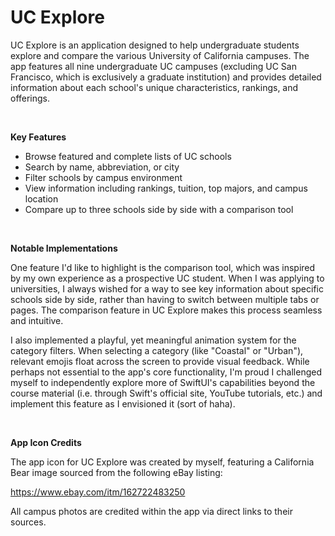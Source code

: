 # UC Explore

UC Explore is an application designed to help undergraduate students explore and compare the various University of California campuses. The app features all nine undergraduate UC campuses (excluding UC San Francisco, which is exclusively a graduate institution) and provides detailed information about each school's unique characteristics, rankings, and offerings.

<br>

**Key Features**

- Browse featured and complete lists of UC schools  
- Search by name, abbreviation, or city  
- Filter schools by campus environment  
- View information including rankings, tuition, top majors, and campus location  
- Compare up to three schools side by side with a comparison tool

<br>

**Notable Implementations**

One feature I'd like to highlight is the comparison tool, which was inspired by my own experience as a prospective UC student. When I was applying to universities, I always wished for a way to see key information about specific schools side by side, rather than having to switch between multiple tabs or pages. The comparison feature in UC Explore makes this process seamless and intuitive.

I also implemented a playful, yet meaningful animation system for the category filters. When selecting a category (like "Coastal" or "Urban"), relevant emojis float across the screen to provide visual feedback. While perhaps not essential to the app's core functionality, I'm proud I challenged myself to independently explore more of SwiftUI's capabilities beyond the course material (i.e. through Swift's official site, YouTube tutorials, etc.) and implement this feature as I envisioned it (sort of haha).

<br>

**App Icon Credits**

The app icon for UC Explore was created by myself, featuring a California Bear image sourced from the following eBay listing:

https://www.ebay.com/itm/162722483250

All campus photos are credited within the app via direct links to their sources.
